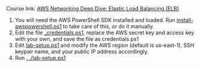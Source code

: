 Course link: [AWS Networking Deep Dive: Elastic Load Balancing (ELB)](https://pluralsight.pxf.io/6bXjBK)

1. You will need the AWS PowerShell SDK installed and loaded. Run [install-awspowershell.ps1](/install-awspowershell.ps1) to take care of this, or do it manually.
2. Edit the file [_credentials.ps1](_credentials.ps1), replace the AWS secret key and access key with your own, and save the file as credentials.ps1
3. Edit [lab-setup.ps1](lab-setup.ps1) and modify the AWS region (default is us-east-1), SSH keypair name, and your public IP address accordingly.
4. Run [. ./lab-setup.ps1](lab-setup.ps1)
